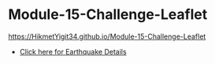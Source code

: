 # Module-15-Challenge-Leaflet

https://HikmetYigit34.github.io/Module-15-Challenge-Leaflet

<ul>
<li>
<a href="https://HikmetYigit34.github.io/Module-15-Challenge-Leaflet" >Click here for Earthquake Details</a>
